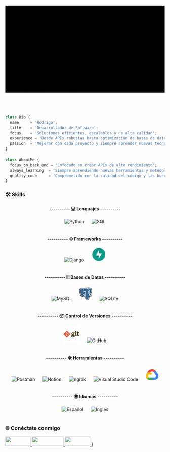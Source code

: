 <div align="center">
	<br>
	<img src="https://github.com/Rodrigo-Suarez/Rodrigo-Suarez/blob/main/rodrigo_github_banner.gif" width="1400" height="275">
	<br>
</div>
<br>
<br>

```python

class Bio {
  name     = 'Rodrigo';
  title    = 'Desarrollador de Software';
  focus    = 'Soluciones eficientes, escalables y de alta calidad';
  experience = 'Desde APIs robustas hasta optimización de bases de datos';
  passion  = 'Mejorar con cada proyecto y siempre aprender nuevas tecnologías';
}

class AboutMe {
  focus_on_back_end = 'Enfocado en crear APIs de alto rendimiento';
  always_learning  = 'Siempre aprendiendo nuevas herramientas y metodologías';
  quality_code     = 'Comprometido con la calidad del código y las buenas prácticas';
}

```

### 🛠️ Skills

#### <div align="center">---------- 💻 Lenguajes ----------</div>
<div align="center">
  <img alt="Python" width="60px" src="https://www.todosoluciones.es/wp-content/uploads/2024/11/Python-Logo-600x445.png.webp" />
  &nbsp;&nbsp;&nbsp;&nbsp;
  <img alt="SQL" width="60px" src="https://miro.medium.com/v2/resize:fit:787/1*IYEvbY1IRNoXRTuAIWpERQ.png" />
</div>
<br />

#### <div align="center">---------- ⚙️ Frameworks ----------</div>
<div align="center">
  <img alt="Django" width="45px" src="https://avatars.githubusercontent.com/u/27804?s=200&v=4" />
  &nbsp;&nbsp;&nbsp;&nbsp;
  <img alt="FastAPI" width="45px" src="https://raw.githubusercontent.com/github/explore/master/topics/fastapi/fastapi.png" />
</div>
<br />

#### <div align="center">---------- 🗄️ Bases de Datos ----------</div>
<div align="center">
  <img alt="MySQL" width="40px" src="https://cdn-icons-png.flaticon.com/512/5968/5968313.png" />
  &nbsp;&nbsp;&nbsp;&nbsp;
  <img alt="PostgreSQL" width="40px" src="https://raw.githubusercontent.com/github/explore/master/topics/postgresql/postgresql.png" />
  &nbsp;&nbsp;&nbsp;&nbsp;
  <img alt="SQLite" width="90px" src="https://upload.wikimedia.org/wikipedia/commons/3/38/SQLite370.svg" />
</div>
<br />

#### <div align="center">---------- 📦 Control de Versiones ----------</div>
<div align="center">
  <img alt="Git" width="50px" src="https://raw.githubusercontent.com/github/explore/master/topics/git/git.png" />
  &nbsp;&nbsp;&nbsp;&nbsp;
  <img alt="GitHub" width="60px" src="https://img.icons8.com/ios11/512/FFFFFF/github.png" />
</div>
<br />

#### <div align="center">---------- 🛠️ Herramientas ----------</div>
<div align="center">
  <img alt="Postman" width="40px" src="https://www.svgrepo.com/show/354202/postman-icon.svg" />
  &nbsp;&nbsp;&nbsp;&nbsp;
  <img alt="Notion" width="40px" src="https://upload.wikimedia.org/wikipedia/commons/4/45/Notion_app_logo.png" />
  &nbsp;&nbsp;&nbsp;&nbsp;
  <img alt="ngrok" width="40px" src="https://logowik.com/content/uploads/images/ngrok-api-gateway1400.logowik.com.webp" />
  &nbsp;&nbsp;&nbsp;&nbsp;
  <img alt="Visual Studio Code" width="40px" src="https://code.visualstudio.com/assets/favicon.ico" />
  &nbsp;&nbsp;&nbsp;&nbsp;
  <img alt="Google Cloud" width="40px" src="https://raw.githubusercontent.com/github/explore/master/topics/google-cloud/google-cloud.png" />
</div>
<br />

#### <div align="center">---------- 🌍 Idiomas ----------</div>
<div align="center">
  <img alt="Español" width="50px" src="https://upload.wikimedia.org/wikipedia/commons/thumb/9/9a/Flag_of_Spain.svg/32px-Flag_of_Spain.svg.png" />
  &nbsp;&nbsp;&nbsp;&nbsp;
  <img alt="Inglés" width="60px" src="https://upload.wikimedia.org/wikipedia/commons/thumb/a/a4/Flag_of_the_United_States.svg/32px-Flag_of-the-United-States.svg.png" />
</div>
<br />



### 🌐 Conéctate conmigo

<a href="https://www.linkedin.com/in/rodrigo-suarez-85225a318/">
    <img src="https://img.shields.io/badge/-LinkedIn-0A66C2?logo=linkedin&logoColor=white" width="80" height="30">
</a>
<a href="https://discord.com/users/558724992561315841/">
    <img src="https://img.shields.io/badge/-Discord-5865F2?logo=discord&logoColor=white" width="100" height="30">
</a>
<a href="mailto:rodrigo.facultad.unsj@gmail.com">
    <img src="https://img.shields.io/badge/-Gmail-EA4335?logo=gmail&logoColor=white" width="80" height="30">
</a>
}






